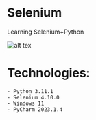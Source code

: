 # Selenium
Learning Selenium+Python

![alt tex](https://blog.logrocket.com/wp-content/uploads/2021/11/web-automation-selenium-python.png)

# Technologies:
    - Python 3.11.1
    - Selenium 4.10.0
    - Windows 11
    - PyCharm 2023.1.4

